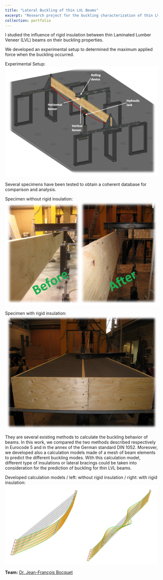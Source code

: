 ```yaml
---
title: "Lateral Buckling of thin LVL Beams"
excerpt: "Research project for the buckling characterization of thin LVL beams <br/><img src='/images/bucklingLVL.png'>"
collection: portfolio
---
```

I studied the influence of rigid insulation between thin Laminated Lumber Veneer (LVL) beams on their buckling properties.

We developed an experimental setup to determined the maximum applied force when the buckling occurred.

Experimental Setup:
![Image](/images/buckling08.png)

Several specimens have been tested to obtain a coherent database for comparison and analysis.

Specimen without rigid insulation:
![Image](/images/buckling04.png)

Specimen with rigid insulation:
![Image](/images/buckling06.png)

They are several existing methods to calculate the buckling behavior of beams. In this work, we compared the two methods described respectively in Eurocode 5 and in the annex of the German standard DIN 1052. Moreover, we developed also a calculation models made of a mesh of beam elements to predict the different buckling modes. With this calculation model, different type of insulations or lateral bracings could be taken into consideration for the prediction of buckling for thin LVL beams.

Developed calculation models / left: without rigid insulation / right: with rigid insulation:
![Image](/images/buckling07.png)

**Team:** [Dr. Jean-François Bocquet](http://lermab.univ-lorraine.fr/membres/bocquet-jean-francois)
